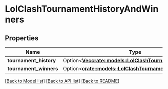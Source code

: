 # LolClashTournamentHistoryAndWinners

## Properties

Name | Type | Description | Notes
------------ | ------------- | ------------- | -------------
**tournament_history** | Option<[**Vec<crate::models::LolClashTournament>**](LolClashTournament.md)> |  | [optional]
**tournament_winners** | Option<[**crate::models::LolClashTournamentWinnerHistory**](LolClashTournamentWinnerHistory.md)> |  | [optional]

[[Back to Model list]](../README.md#documentation-for-models) [[Back to API list]](../README.md#documentation-for-api-endpoints) [[Back to README]](../README.md)


